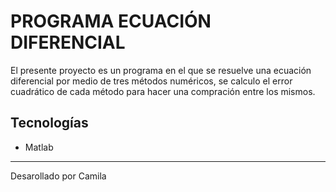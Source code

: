 # PROGRAMA ECUACIÓN DIFERENCIAL

El presente proyecto es un programa en el que se resuelve una ecuación diferencial por medio de tres métodos numéricos, se calculo el error cuadrático de cada método para hacer una compración entre los mismos.



## Tecnologías
* Matlab

---
Desarollado por Camila 

